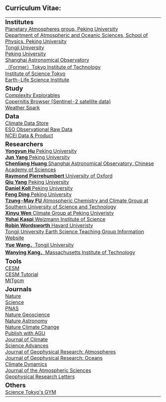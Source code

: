 ## Curriculum Vitae:

<table>
<tr>
    <td colspan="2" style="padding-left: 0px;"> <!-- 删除左侧空白，使文本对齐 -->
    <strong style="font-size: 20px;">Institutes</strong><br>
    <a href="https://www.atmos.pku.edu.cn/en/research/Researchdirections/144785.htm" target="_blank" style="text-decoration: underline;">Planetary Atmospheres group, Peking University</a><br>
    <a href="https://atmos.pku.edu.cn/" target="_blank" style="text-decoration: underline;">Department of Atmospheric and Oceanic Sciences, School of Physics, Peking University</a><br>
    <a href="https://www.tongji.edu.cn/" target="_blank" style="text-decoration: underline;">Tongji University</a><br>
    <a href="https://www.pku.edu.cn/" target="_blank" style="text-decoration: underline;">Peking University</a><br>
    <a href="http://www.shao.ac.cn/" target="_blank" style="text-decoration: underline;"> Shanghai Astronomical Observatory</a><br>
    <a href="https://www.titech.ac.jp/" target="_blank" style="text-decoration: underline;">（Former）Tokyo Institute of Technology</a><br>
    <a href="https://www.isct.ac.jp/ja" target="_blank" style="text-decoration: underline;"> Institute of Science Tokyo</a><br>
    <a href="https://www.elsi.jp/" target="_blank" style="text-decoration: underline;">Earth-Life Science Institute</a><br>
    </td>
</tr>
<tr>
    <td colspan="2" style="padding-left: 0px;"> <!-- 删除左侧空白，使文本对齐 -->
    <strong style="font-size: 20px;">Study</strong><br>
    <a href="https://www.complexity-explorables.org/" target="_blank" style="text-decoration: underline;">Complexity Explorables</a><br>
    <a href="https://browser.dataspace.copernicus.eu/" target="_blank" style="text-decoration: underline;">Copernitis Browser (Sentinel-2 satellite data)</a><br>
    <a href="https://zh.weatherspark.com/" target="_blank" style="text-decoration: underline;">Weather Spark</a><br>
    </td>
</tr>
<tr>
    <td colspan="2" style="padding-left: 0px;"> <!-- 删除左侧空白，使文本对齐 -->
    <strong style="font-size: 20px;">Data</strong><br>
    <a href="https://cds.climate.copernicus.eu/" target="_blank" style="text-decoration: underline;">Climate Data Store</a><br>
    <a href="https://archive.eso.org/eso/eso_archive_main.html" target="_blank" style="text-decoration: underline;">ESO Observational Raw Data</a><br>
    <a href="https://www.ncei.noaa.gov/products" target="_blank" style="text-decoration: underline;">NCEI Data & Product</a><br>
    </td>
</tr>
<tr>
    <td colspan="2" style="padding-left: 0px;"> <!-- 删除左侧空白，使文本对齐 -->
    <strong style="font-size: 20px;">Researchers</strong><br>
    <a href="https://faculty.pku.edu.cn/yyhu/zh_CN/index/7512/list/index.htm" target="_blank" style="text-decoration: underline;"><strong>Yongyun Hu </strong> Peking University</a><br>
    <a href="https://faculty.pku.edu.cn/junyang/en/index/12353/list/index.htm" target="_blank" style="text-decoration: underline;"><strong>Jun Yang </strong> Peking University</a><br>
    <a href="https://huang-cl.github.io/" target="_blank" style="text-decoration: underline;"><strong>Chenliang Huang </strong> Shanghai Astronomical Observatory, Chinese Academy of Sciences</a><br>
    <a href="https://www.physics.ox.ac.uk/our-people/pierrehumbert" target="_blank" style="text-decoration: underline;"><strong>Raymond Pierrehumbert</strong> University of Oxford</a><br>
    <a href="https://qiuyang50.github.io/" target="_blank" style="text-decoration: underline;"><strong>Qiu Yang </strong> Peking University</a><br>
    <a href="https://danielkoll.github.io/" target="_blank" style="text-decoration: underline;"><strong>Daniel Koll</strong> Peking University</a><br>
    <a href="https://faculty.pku.edu.cn/dingfeng/zh_CN/index/46557/list/index.htm" target="_blank" style="text-decoration: underline;"><strong>Feng Ding </strong> Peking University</a><br>
    <a href="https://atmoschem.org.cn/index.php?title=Main_Page" target="_blank" style="text-decoration: underline;"><strong>Tzung-May FU </strong> Atmospheric Chemistry and Climate Group at Southern University of Science and Technology</a><br>
    <a href="http://pkuclimate.free.nf/group" target="_blank" style="text-decoration: underline;"><strong>Xinyu Wen </strong> Climate Group at Peking Univeristy</a><br>
    <a href="https://www.weizmann.ac.il/EPS/kaspi/" target="_blank" style="text-decoration: underline;"><strong>Yohai Kaspi</strong> Weizmann Institute of Science </a><br>
    <a href="https://eps.harvard.edu/people/robin-wordsworth" target="_blank" style="text-decoration: underline;"><strong>Robin Wordsworth </strong>Havard Univeristy</a><br>
    <a href="http://211.152.43.30:8889/index.jsp" target="_blank" style="text-decoration: underline;">Tongji University Earth Science Teaching Group Information Website</a><br>
    <a href="https://163wangyue.wordpress.com/" target="_blank" style="text-decoration: underline;"><strong>Yue Wang</strong>，Tongji University</a><br>
    <a href="https://wanyingkang.com/" target="_blank" style="text-decoration: underline;"><strong>Wanying Kang</strong>，Massachusetts Institute of Technology</a><br>
    </td>
</tr>
<tr>
    <td colspan="2" style="padding-left: 0px;"> <!-- 删除左侧空白，使文本对齐 -->
    <strong style="font-size: 20px;">Tools</strong><br>
    <a href="https://www.cesm.ucar.edu/" target="_blank" style="text-decoration: underline;">CESM</a><br>
    <a href="https://www2.cesm.ucar.edu/events/tutorials/2020/coursework.html" target="_blank" style="text-decoration: underline;">CESM Tutorial</a><br>
    <a href="https://mitgcm.org/" target="_blank" style="text-decoration: underline;">MITgcm</a><br>
    </td>
</tr>
<tr>
    <td colspan="2" style="padding-left: 0px;"> <!-- 删除左侧空白，使文本对齐 -->
    <strong style="font-size: 20px;">Journals</strong><br>
    <a href="https://www.nature.com/" target="_blank" style="text-decoration: underline;">Nature</a><br>
    <a href="https://www.science.org/journals" target="_blank" style="text-decoration: underline;">Science</a><br>
    <a href="https://www.pnas.org/" target="_blank" style="text-decoration: underline;">PNAS</a><br>
    <a href="https://www.nature.com/ngeo/" target="_blank" style="text-decoration: underline;">Nature Geoscience</a><br>
    <a href="https://www.nature.com/natastron/" target="_blank" style="text-decoration: underline;">Nature Astronomy</a><br>
    <a href="https://www.nature.com/nclimate/" target="_blank" style="text-decoration: underline;">Nature Climate Change</a><br>
    <a href="https://agupubs.onlinelibrary.wiley.com/" target="_blank" style="text-decoration: underline;">Publish with AGU</a><br>
    <a href="https://journals.ametsoc.org/view/journals/clim/clim-overview.xml" target="_blank" style="text-decoration: underline;">Journal of Climate</a><br>
    <a href="https://www.science.org/journal/sciadv" target="_blank" style="text-decoration: underline;">Science Advances</a><br>
    <a href="https://agupubs.onlinelibrary.wiley.com/journal/21698996" target="_blank" style="text-decoration: underline;">Journal of Geophysical Research: Atmospheres</a><br>
    <a href="https://agupubs.onlinelibrary.wiley.com/journal/21699291" target="_blank" style="text-decoration: underline;">Journal of Geophysical Research: Oceans</a><br>
    <a href="https://link.springer.com/journal/382" target="_blank" style="text-decoration: underline;">Climate Dynamics</a><br>
    <a href="https://journals.ametsoc.org/view/journals/atsc/atsc-overview.xml" target="_blank" style="text-decoration: underline;">Journal of the Atmospheric Sciences</a><br>
    <a href="https://agupubs.onlinelibrary.wiley.com/journal/19448007?journalRedirectCheck=true" target="_blank" style="text-decoration: underline;">Geophysical Research Letters</a><br>
    </td>
</tr>
<tr>
    <td colspan="2" style="padding-left: 0px;"> <!-- 删除左侧空白，使文本对齐 -->
    <strong style="font-size: 20px;">Others</strong><br>
    <a href="https://tokyotechtoresen.wixsite.com/toresen/" target="_blank" style="text-decoration: underline;">Science Tokyo's GYM</a><br>
    </td>
</tr>
</table>